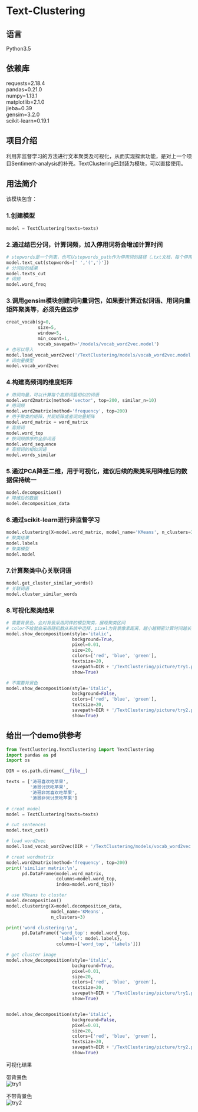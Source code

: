# Text-Clustering

## 语言
Python3.5<br>
## 依赖库
requests=2.18.4<br>
pandas=0.21.0<br>
numpy=1.13.1<br>
matplotlib=2.1.0<br>
jieba=0.39<br>
gensim=3.2.0<br>
scikit-learn=0.19.1<br>


## 项目介绍
利用非监督学习的方法进行文本聚类及可视化，从而实现探索功能，是对上一个项目Sentiment-analysis的补充。TextClustering已封装为模块，可以直接使用。

## 用法简介
该模块包含：<br>
### 1.创建模型
``` python
model = TextClustering(texts=texts)
```

### 2.通过结巴分词，计算词频，加入停用词将会增加计算时间
``` python
# stopwords是一个列表，也可以stopwords_path作为停用词的路径（.txt文档，每个停用词一行）
model.text_cut(stopwords=[' ','(',')'])
# 分词后的结果
model.texts_cut
# 词频
model.word_freq
```

### 3.调用gensim模块创建词向量词包，如果要计算近似词语、用词向量矩阵聚类等，必须先做这步
``` python
creat_vocab(sg=0,
            size=5,
            window=5,
            min_count=1,
            vocab_savepath='/models/vocab_word2vec.model')
# 也可以导入
model.load_vocab_word2vec('/TextClustering/models/vocab_word2vec.model')
# 词向量模型
model.vocab_word2vec
```

### 4.构建高频词的维度矩阵
``` python
# 用词向量，可以计算每个高频词最相似的词语
model.word2matrix(method='vector', top=200, similar_n=10)
# 用词频
model.word2matrix(method='frequency', top=200)
# 用于聚类的矩阵，共现矩阵或者词向量矩阵
model.word_matrix = word_matrix
# 高频词
model.word_top
# 按词频排序的全部词语
model.word_sequence
# 高频词的相似词语
model.words_similar
```

### 5.通过PCA降至二维，用于可视化，建议后续的聚类采用降维后的数据保持统一
``` python
model.decomposition()
# 降维后的数据
model.decomposition_data
```

### 6.通过scikit-learn进行非监督学习
``` python
model.clustering(X=model.word_matrix, model_name='KMeans', n_clusters=3)
# 聚类结果
model.labels
# 聚类模型
model.model
```

### 7.计算聚类中心关联词语
``` python
model.get_cluster_similar_words()
# 关联词语
model.cluster_similar_words
```

### 8.可视化聚类结果<br>
``` python
# 需要背景色，会对背景采用同样的模型聚类，展现聚类区间
# color不给就会采用随机数从系统中选择，pixel为背景像素距离，越小越稠密计算时间越长，size为像素点大小，越大越稠密
model.show_decomposition(style='italic',
                         background=True,
                         pixel=0.01,
                         size=20,
                         colors=['red', 'blue', 'green'],
                         textsize=20,
                         savepath=DIR + '/TextClustering/picture/try1.png',
                         show=True)

# 不需要背景色
model.show_decomposition(style='italic',
                         background=False,
                         colors=['red', 'blue', 'green'],
                         textsize=20,
                         savepath=DIR + '/TextClustering/picture/try2.png',
                         show=True)
```

## 给出一个demo供参考
``` python
from TextClustering.TextClustering import TextClustering
import pandas as pd
import os

DIR = os.path.dirname(__file__)

texts = ['涛哥喜欢吃苹果',
         '涛哥讨厌吃苹果',
         '涛哥非常喜欢吃苹果',
         '涛哥非常讨厌吃苹果']  

# creat model
model = TextClustering(texts=texts)

# cut sentences
model.text_cut()

# load word2vec
model.load_vocab_word2vec(DIR + '/TextClustering/models/vocab_word2vec.model')

# creat wordmatrix
model.word2matrix(method='frequency', top=200)
print('similiar matrix:\n',
      pd.DataFrame(model.word_matrix,
                   columns=model.word_top,
                   index=model.word_top))

# use KMeans to cluster
model.decomposition()
model.clustering(X=model.decomposition_data,
                 model_name='KMeans',
                 n_clusters=3)

print('word clustering:\n',
      pd.DataFrame({'word_top': model.word_top,
                    'labels': model.labels},
                   columns=['word_top', 'labels']))

# get cluster image
model.show_decomposition(style='italic',
                         background=True,
                         pixel=0.01,
                         size=20,
                         colors=['red', 'blue', 'green'],
                         textsize=20,
                         savepath=DIR + '/TextClustering/picture/try1.png',
                         show=True)


model.show_decomposition(style='italic',
                         background=False,
                         pixel=0.01,
                         size=20,
                         colors=['red', 'blue', 'green'],
                         textsize=20,
                         savepath=DIR + '/TextClustering/picture/try2.png',
                         show=True)
```
可视化结果<br>

带背景色<br>
![try1](https://github.com/renjunxiang/Text-Clustering/blob/master/TextClustering/picture/try1.png)<br>

不带背景色<br>
![try2](https://github.com/renjunxiang/Text-Clustering/blob/master/TextClustering/picture/try2.png)<br>














